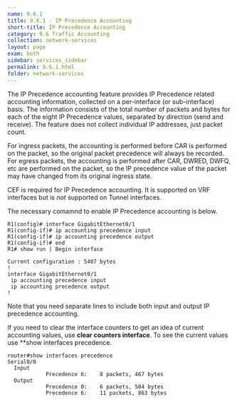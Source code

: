 ```yaml
---
name: 9.6.1
title: 9.6.1 - IP Precedence Accounting
short-title: IP Precedence Accounting
category: 9.6 Traffic Accounting
collection: network-services
layout: page
exam: both
sidebar: services_sidebar
permalink: 9.6.1.html
folder: network-services
---
```

The IP Precedence accounting feature provides IP Precedence related accounting information, collected on a per-interface (or sub-interface) basis. The information consists of the total number of packets and bytes for each of the eight IP Precedence values, separated by direction (send and receive). The feature does not collect individual IP addresses, just packet count.

For ingress packets, the accounting is performed before CAR is performed on the packet, so the original packet precedence will always be recorded. For egress packets, the accounting is performed after CAR, DWRED, DWFQ, etc are performed on the packet, so the IP precedence value of the packet may have changed from its original ingress state.

CEF is required for IP Precedence accounting. It is supported on VRF interfaces but is *not* supported on Tunnel interfaces.

The necessary comamnd to enable IP Precedence accounting is below.
```
R1(config)# interface GigabitEthernet0/1
R1(config-if)# ip accounting precedence input
R1(config-if)# ip accounting precedence output
R1(config-if)# end
R1# show run | Begin interface

Current configuration : 5407 bytes
!
interface GigabitEthernet0/1
 ip accounting precedence input
 ip accounting precedence output
!
```
Note that you need separate lines to include both input and output IP precedence accounting.

If you need to clear the interface counters to get an idea of current accounting values, use **clear counters interface**. To see the current values use **show interfaces precedence.
```
router#show interfaces precedence
Serial0/0
  Input
            Precedence 6:    8 packets, 467 bytes
  Output
            Precedence 0:    6 packets, 504 bytes
            Precedence 6:    11 packets, 863 bytes
```